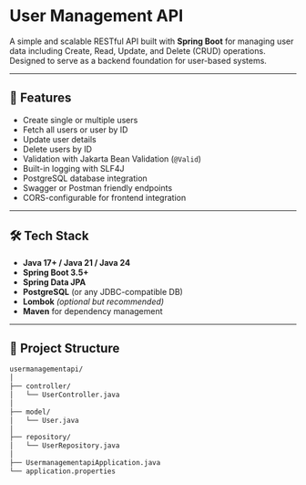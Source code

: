# User Management API

A simple and scalable RESTful API built with **Spring Boot** for managing user data including Create, Read, Update, and Delete (CRUD) operations. Designed to serve as a backend foundation for user-based systems.

---

## 🚀 Features

- Create single or multiple users
- Fetch all users or user by ID
- Update user details
- Delete users by ID
- Validation with Jakarta Bean Validation (`@Valid`)
- Built-in logging with SLF4J
- PostgreSQL database integration
- Swagger or Postman friendly endpoints
- CORS-configurable for frontend integration

---

## 🛠️ Tech Stack

- **Java 17+ / Java 21 / Java 24**
- **Spring Boot 3.5+**
- **Spring Data JPA**
- **PostgreSQL** (or any JDBC-compatible DB)
- **Lombok** *(optional but recommended)*
- **Maven** for dependency management

---

## 📂 Project Structure

```bash
usermanagementapi/
│
├── controller/
│   └── UserController.java
│
├── model/
│   └── User.java
│
├── repository/
│   └── UserRepository.java
│
├── UsermanagementapiApplication.java
└── application.properties
